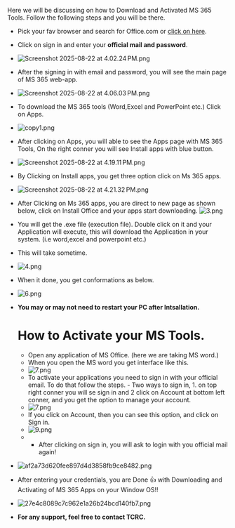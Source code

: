 Here we will be discussing on how to Download and Activated MS 365 Tools. Follow the following steps and you will be there.

- Pick your fav browser and search for Office.com or [click on here](https://www.office.com/).
    
- Click on sign in and enter your **official mail and password**.
    
- ![Screenshot 2025-08-22 at 4.02.24 PM.png](../_resources/Screenshot%202025-08-22%20at%204.02.24 PM.png)
    
- After the signing in with email and password, you will see the main page of MS 365 web-app.
    
- ![Screenshot 2025-08-22 at 4.06.03 PM.png](../_resources/Screenshot%202025-08-22%20at%204.06.03 PM.png)
    
- To download the MS 365 tools (Word,Excel and PowerPoint etc.) Click on Apps.
    
- ![copy1.png](../_resources/copy1.png)
    
- After clicking on Apps, you will able to see the Apps page with MS 365 Tools, On the right conner you will see Install apps with blue button.
    
- ![Screenshot 2025-08-22 at 4.19.11 PM.png](../_resources/Screenshot%202025-08-22%20at%204.19.11 PM.png)
    
- By Clicking on Install apps, you get three option click on Ms 365 apps.
    
- ![Screenshot 2025-08-22 at 4.21.32 PM.png](../_resources/Screenshot%202025-08-22%20at%204.21.32 PM.png)
    
- After Clicking on Ms 365 apps, you are direct to new page as shown below, click on Install Office and your apps start downloading.
    ![3.png](../_resources/3.png)

    
- You will get the .exe file (execution file). Double click on it and your Application will execute, this will download the Application in your system. (i.e word,excel and powerpoint etc.)
- This will take sometime.
- ![4.png](../_resources/4.png)
- When it done, you get conformations as below.
- ![6.png](../_resources/6.png)
- **You may or may not need to restart your PC after Intsallation.**

  # How to Activate your MS Tools.
  -  Open any application of MS Office. (here we are taking MS word.)
  -  When you open the MS word you get interface like this.
  -  ![7.png](../_resources/7.png)
  -  To activate your applications you need to sign in with your official email. To do that follow the steps.
    		- Two ways to sign in, 1. on top right conner you will se sign in and 2 click on Account at bottom left conner, and you get the option to manage your account.
	-  ![7.png](../_resources/7-1.png)
	-  If you click on Account, then you can see this option, and click on Sign in.
	-  ![9.png](../_resources/9.png)
	-  - After clicking on sign in, you will ask to login with you official mail again!
- ![af2a73d620fee897d4d3858fb9ce8482.png](../_resources/af2a73d620fee897d4d3858fb9ce8482.png)
- After entering your credentials, you are Done 👍 with Downloading and Activating of MS 365 Apps on your Window OS!!
- ![27e4c8089c7c962e1a26b24bcd140fb7.png](../_resources/27e4c8089c7c962e1a26b24bcd140fb7.png)
- **For any support, feel free to contact TCRC.**